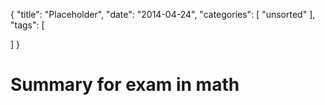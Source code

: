 {
  "title": "Placeholder",
  "date": "2014-04-24",
  "categories": [
    "unsorted"
  ],
  "tags": [
    
  ]
}

# Summary for exam in math
